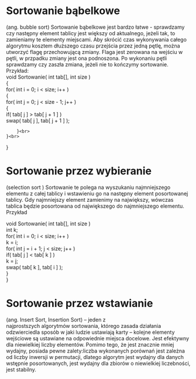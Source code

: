 # Sortowanie bąbelkowe 

(ang. bubble sort) Sortowanie bąbelkowe jest bardzo łatwe - sprawdzamy czy następny element tablicy jest większy od aktualnego, jeżeli tak, to zamieniamy te elementy miejscami. Aby skrócić czas wykonywania całego algorytmu kosztem dłuższego czasu przejścia przez jedną pętlę, można utworzyć flagę przechowującą zmiany. Flaga jest zerowana na wejściu w pętli, w przpadku zmiany jest ona podnoszona. Po wykonaniu pętli sprawdzamy czy zaszła zmiana, jeżeli nie to kończymy sortowanie.<br> Przykład:<br>
void Sortowanie( int tab[], int size )<br>
{<br>
    for( int i = 0; i < size; i++ )<br>
    {<br>
        for( int j = 0; j < size - 1; j++ )<br>
        {<br>
            if( tab[ j ] > tab[ j + 1 ] )<br>
                 swap( tab[ j ], tab[ j + 1 ] );<br>
            
        }<br>
    }<br>
}<br>


# Sortowanie przez wybieranie
(selection sort ) Sortowanie te polega na wyszukaniu najmniejszego elementu z całej tablicy i wstawieniu go na następny element posortowanej tablicy. Gdy najmniejszy element zamienimy na największy, wówczas tablica będzie posortowana od największego do najmniejszego elementu. <br>
Przykład


 void Sortowanie( int tab[], int size ) <br>
 int k;<br>
 for( int i = 0; i < size; i++ )<br>
  k = i;<br>
  for( int j = i + 1; j < size; j++ )<br>
  if( tab[ j ] < tab[ k ] )<BR>
  k = j;<BR>
  swap( tab[ k ], tab[ i ] );<BR>
  }<BR>
  }<BR>



# Sortowanie przez wstawianie 

(ang. Insert Sort, Insertion Sort) – jeden z najprostszych algorytmów sortowania, którego zasada działania odzwierciedla sposób w jaki ludzie ustawiają karty – kolejne elementy wejściowe są ustawiane na odpowiednie miejsca docelowe. Jest efektywny dla niewielkiej liczby elementów. Pomimo tego, że jest znacznie mniej wydajny, posiada pewne zalety:liczba wykonanych porównań jest zależna od liczby inwersji w permutacji, dlatego algorytm jest wydajny dla danych wstępnie posortowanych, jest wydajny dla zbiorów o niewielkiej liczebności, jest stabilny. 

